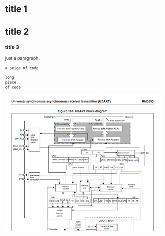 # title 1
# title 2
### title 3

just a paragraph.

`a peice of code`

```
long
piece
of code
```

![Image](example.png "just a pic")
